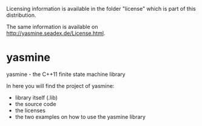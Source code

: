 Licensing information is available in the folder "license" which is part of this distribution.

The same information is available on http://yasmine.seadex.de/License.html.


# yasmine
yasmine - the C++11 finite state machine library

In here you will find the project of yasmine: 
* library itself (.lib)
* the source code
* the licenses
* the two examples on how to use the yasmine library
